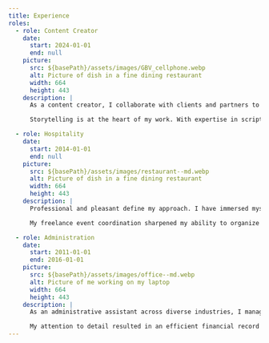 ```yaml
---
title: Experience
roles:
  - role: Content Creator
    date:
      start: 2024-01-01
      end: null
    picture:
      src: ${basePath}/assets/images/GBV_cellphone.webp
      alt: Picture of dish in a fine dining restaurant
      width: 664
      height: 443
    description: |
      As a content creator, I collaborate with clients and partners to craft compelling copy and visually engaging media, from social media posts to promotional videos.  

      Storytelling is at the heart of my work. With expertise in scriptwriting, video production, and social media strategy, I create clear and impactful content staying ahead of digital trends to ensure that each piece resonates with its audience and delivers results.

  - role: Hospitality
    date:
      start: 2014-01-01
      end: null
    picture:
      src: ${basePath}/assets/images/restaurant--md.webp
      alt: Picture of dish in a fine dining restaurant
      width: 664
      height: 443
    description: |
      Professional and pleasant define my approach. I have immersed myself in hospitality for years, thriving as a bartender, manager, and event coordinator. I handle inventory, scheduling, and daily operations, ensuring every shift runs smoothly. As an interim manager, I relied on effective communication and quick problem-solving to keep our team aligned and our guests happy. 

      My freelance event coordination sharpened my ability to organize large-scale gatherings and deliver unforgettable experiences. I thrive under pressure, lead teams confidently, and build strong customer relationships—skills that adapt seamlessly to any industry demanding efficiency, clear communication, and a personal touch.

  - role: Administration
    date:
      start: 2011-01-01
      end: 2016-01-01
    picture:
      src: ${basePath}/assets/images/office--md.webp
      alt: Picture of me working on my laptop
      width: 664
      height: 443
    description: |
      As an administrative assistant across diverse industries, I manage client inquiries, coordinate schedules, and maintain supplies to ensure smooth-running operations. 

      My attention to detail resulted in an efficient financial record system, improving accessibility ahead of industry audits. Anticipating team needs and leveraging resources fosters a more productive work environment. With a commitment to streamlining operations and enhancing workflow, I provide the support for teams to work smarter, not harder.
---
```

